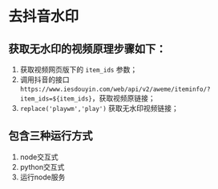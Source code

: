 # 去抖音水印

## 获取无水印的视频原理步骤如下：

1. 获取视频网页版下的 `item_ids` 参数；
2. 调用抖音的接口 `https://www.iesdouyin.com/web/api/v2/aweme/iteminfo/?item_ids=${item_ids}`，获取视频原链接；
3. `replace('playwm','play')` 获取无水印视频链接；

## 包含三种运行方式

1. node交互式
2. python交互式
3. 运行node服务
